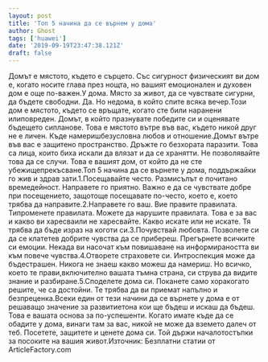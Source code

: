 ```yaml
---
layout: post
title: 'Топ 5 начина да се върнем у дома'
author: Ghost
tags: ['huawei']
date: '2019-09-19T23:47:38.121Z'
draft: false
---
```


Домът е мястото, където е сърцето. Със сигурност физическият ви дом е, когато носите глава през нощта, но вашият емоционален и духовен дом е още по-важен.У дома. Място за живот, да се чувствате сигурни, да бъдете свободни. Да. Но недома, в който спите всяка вечер.Този дом е мястото, където се връщате, когато сте били наранени илиповреден. Домът, в който празнувате победите си и оценявате бъдещето сипланове. Това е мястото вътре във вас, където никой друг не е личен. Къде намеришбезусловна любов и отношение.Домът вътре във вас е защитено пространство. Дръжте го безхората паразити. Това са лица, които биха искали да влязат и да се хранятти. Не позволявайте това да се случи. Това е вашият дом, от който да не сте убежищепрекъсване.Топ 5 начина да се върнете у дома, поддържайки го жив и здрав зати.1.Посещавайте често. Размисълът е почитано времедейност. Направете го приятно. Важно е да се чувствате добре при посещението, защотоще посещавате по-често, което е, което трябва да направите.2.Направете го ваш. Вие правите правилата. Типроменете правилата. Можете да нарушите правилата. Това е за вас и какво ви харесваили не харесвайте. Какво искате или не искате. Тя трябва да бъде израз на коготи си.3.Почувствай любовта. Позволете си да се клатетев добрите чувства да се прибереш. Прегърнете всичките си емоции. Некада ви насочат към повишаване на информираността ви към повече чувства.4.Отворете страховете си. Интроспекция може да бъдестрашен. Никога не знаеш какво можеш да намериш. Но всичко, което те прави,включително вашата тъмна страна, си струва да видите знание и разбиране.5.Споделете дома си. Поканете само хоракогато решите, че са достойни. Те трябва да ви приемат напълно и безпреценка.Всеки един от тези начини да се върнете у дома е от решаващо значение за развитиетона кои ще бъдеш и искаш да бъдеш. Това е вашата основа за по-успешенти. Когато имате къде да се обадите у дома, винаги там за вас, никой не може да вземето далеч от теб. Посетете, защитете и ценете дома си. Той държи началотостъпки за посоките на вашия живот.Източник: Безплатни статии от ArticleFactory.com

